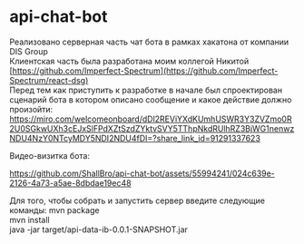 # api-chat-bot
Реализовано серверная часть чат бота в рамках хакатона от компании DIS Group <br/>
Клиентская часть была разработана моим коллегой Никитой [https://github.com/Imperfect-Spectrum](https://github.com/Imperfect-Spectrum/react-dsg) <br/>
Перед тем как приступить к разработке в начале был спроектирован сценарий бота в котором описано сообщение и какое действие должно произойти: <br/>
https://miro.com/welcomeonboard/dDl2REViYXdKUmhUSWR3Y3ZVZmo0R2U0SGkwUXh3cEJxSlFPdXZtSzdZYktvSVY5TThpNkdRUlhRZ3BjWG1nenwzNDU4NzY0NTcyMDY5NDI2NDU4fDI=?share_link_id=91291337623 <br/>

Видео-визитка бота: <br/>

https://github.com/ShallBro/api-chat-bot/assets/55994241/024c639e-2126-4a73-a5ae-8dbdae19ec48

Для того, чтобы собрать и запустить сервер введите следующие команды:
mvn package <br/>
mvn install <br/>
java -jar target/api-data-ib-0.0.1-SNAPSHOT.jar
